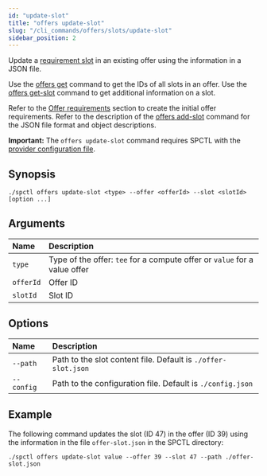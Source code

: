 ```yaml
---
id: "update-slot"
title: "offers update-slot"
slug: "/cli_commands/offers/slots/update-slot"
sidebar_position: 2
---
```


Update a [requirement slot](/developers/fundamentals/slots#requirements) in an existing offer using the information in a JSON file.

Use the [offers get](/developers/cli_commands/offers/offers/get) command to get the IDs of all slots in an offer. Use the [offers get-slot](/developers/cli_commands/offers/slots/get-slot) command to get additional information on a slot.

Refer to the [Offer requirements](/developers/cli_guides/providers_offers#offer-requirements) section to create the initial offer requirements. Refer to the description of the [offers add-slot](/developers/cli_commands/offers/slots/add-slot) command for the JSON file format and object descriptions.

**Important:** The `offers update-slot` command requires SPCTL with the [provider configuration file](/developers/cli_guides/configure#for-offer-providers).

## Synopsis

```
./spctl offers update-slot <type> --offer <offerId> --slot <slotId> [option ...]
```

## Arguments

| **Name** | **Description**                 |
|:---------|:--------------------------------|
|`type`   |Type of the offer: `tee` for a compute offer or `value` for a value offer |
| `offerId`  |Offer ID  |
| `slotId`  |Slot ID |


## Options

| **Name** |**Description**                |
|:--------------------|:-------------------------------|
| `--path`    |Path to the slot content file. Default is `./offer-slot.json`|
| `--config`          |Path to the configuration file. Default is `./config.json` |

## Example

The following command updates the slot (ID 47) in the offer (ID 39) using the information in the file `offer-slot.json` in the SPCTL directory:

```
./spctl offers update-slot value --offer 39 --slot 47 --path ./offer-slot.json
```